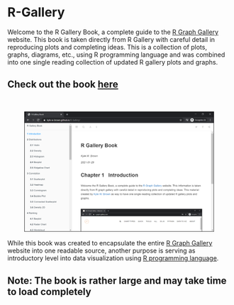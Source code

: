 # R-Gallery

<p align="justify"> 
  
Welcome to the R Gallery Book, a complete guide to the [R Graph Gallery](https://www.r-graph-gallery.com/) website. This book is taken directly from R Gallery with careful detail in reproducing plots and completing ideas. This is a collection of plots, graphs, diagrams, etc., using R programming language and was combined into one single reading collection of updated R gallery plots and graphs.  
</p>

## **Check out the book [here](https://kyle-w-brown.github.io/R-Gallery/)**

<br>

<p align="center"> 
<img src="images/rgallery.png" width="85%">
</p>

<p align="justify">
  
While this book was created to encapsulate the entire [R Graph Gallery](https://www.r-graph-gallery.com/) website into one readable source, another purpose is serving as introductory level into data visualization using [R programming language](https://www.r-project.org/about.html).
</p>


## Note: The book is rather large and may take time to load completely
